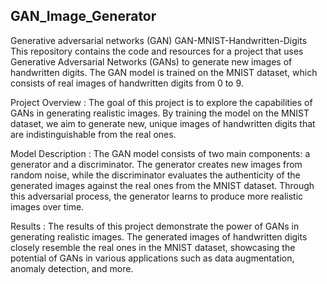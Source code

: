 ## GAN_Image_Generator
Generative adversarial networks (GAN)
GAN-MNIST-Handwritten-Digits
This repository contains the code and resources for a project that uses Generative Adversarial Networks (GANs) to generate new images of handwritten digits. The GAN model is trained on the MNIST dataset, which consists of real images of handwritten digits from 0 to 9.

Project Overview :
The goal of this project is to explore the capabilities of GANs in generating realistic images. By training the model on the MNIST dataset, we aim to generate new, unique images of handwritten digits that are indistinguishable from the real ones.

Model Description :
The GAN model consists of two main components: a generator and a discriminator. The generator creates new images from random noise, while the discriminator evaluates the authenticity of the generated images against the real ones from the MNIST dataset. Through this adversarial process, the generator learns to produce more realistic images over time.

Results :
The results of this project demonstrate the power of GANs in generating realistic images. The generated images of handwritten digits closely resemble the real ones in the MNIST dataset, showcasing the potential of GANs in various applications such as data augmentation, anomaly detection, and more.
